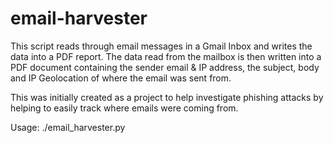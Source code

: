 # email-harvester

This script reads through email messages in a Gmail Inbox and writes the data into a PDF report. The data read from the mailbox is then written into a PDF document containing the sender email & IP address, the subject, body and IP Geolocation of where the email was sent from.

This was initially created as a project to help investigate phishing attacks by helping to easily track where emails were coming from.

Usage: ./email_harvester.py
